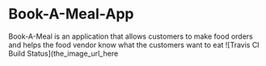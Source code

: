 # Book-A-Meal-App
Book-A-Meal is an application that allows customers to make food orders and helps the food vendor know what the customers want to eat
![Travis CI Build Status](the_image_url_here
